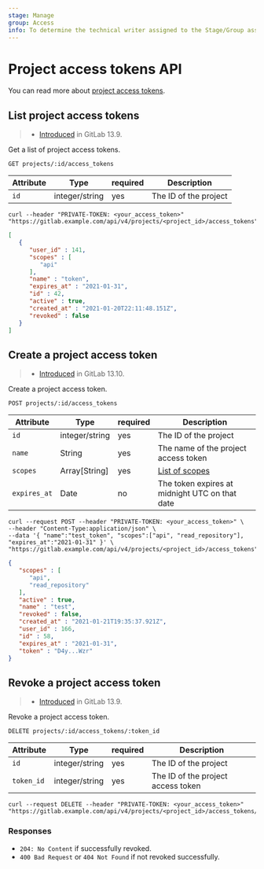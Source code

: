 ```yaml
---
stage: Manage
group: Access
info: To determine the technical writer assigned to the Stage/Group associated with this page, see https://about.gitlab.com/handbook/engineering/ux/technical-writing/#assignments
---
```


# Project access tokens API

You can read more about [project access tokens](../user/project/settings/project_access_tokens.md).

## List project access tokens

> - [Introduced](https://gitlab.com/gitlab-org/gitlab/-/issues/238991) in GitLab 13.9.

Get a list of project access tokens.

```plaintext
GET projects/:id/access_tokens
```

| Attribute | Type    | required | Description         |
|-----------|---------|----------|---------------------|
| `id` | integer/string | yes | The ID of the project |

```shell
curl --header "PRIVATE-TOKEN: <your_access_token>" "https://gitlab.example.com/api/v4/projects/<project_id>/access_tokens"
```

```json
[
   {
      "user_id" : 141,
      "scopes" : [
         "api"
      ],
      "name" : "token",
      "expires_at" : "2021-01-31",
      "id" : 42,
      "active" : true,
      "created_at" : "2021-01-20T22:11:48.151Z",
      "revoked" : false
   }
]
```

## Create a project access token

> - [Introduced](https://gitlab.com/gitlab-org/gitlab/-/issues/238991) in GitLab 13.10.

Create a project access token.

```plaintext
POST projects/:id/access_tokens
```

| Attribute | Type    | required | Description         |
|-----------|---------|----------|---------------------|
| `id` | integer/string | yes | The ID of the project |
| `name` | String | yes | The name of the project access token  |
| `scopes` | Array\[String] | yes | [List of scopes](../user/project/settings/project_access_tokens.md#limiting-scopes-of-a-project-access-token) |
| `expires_at` | Date | no | The token expires at midnight UTC on that date |

```shell
curl --request POST --header "PRIVATE-TOKEN: <your_access_token>" \
--header "Content-Type:application/json" \
--data '{ "name":"test_token", "scopes":["api", "read_repository"], "expires_at":"2021-01-31" }' \
"https://gitlab.example.com/api/v4/projects/<project_id>/access_tokens"
```

```json
{
   "scopes" : [
      "api",
      "read_repository"
   ],
   "active" : true,
   "name" : "test",
   "revoked" : false,
   "created_at" : "2021-01-21T19:35:37.921Z",
   "user_id" : 166,
   "id" : 58,
   "expires_at" : "2021-01-31",
   "token" : "D4y...Wzr"
}
```

## Revoke a project access token

> - [Introduced](https://gitlab.com/gitlab-org/gitlab/-/issues/238991) in GitLab 13.9.

Revoke a project access token.

```plaintext
DELETE projects/:id/access_tokens/:token_id
```

| Attribute | Type    | required | Description         |
|-----------|---------|----------|---------------------|
| `id` | integer/string | yes | The ID of the project |
| `token_id` | integer/string | yes | The ID of the project access token |

```shell
curl --request DELETE --header "PRIVATE-TOKEN: <your_access_token>" "https://gitlab.example.com/api/v4/projects/<project_id>/access_tokens/<token_id>"
```

### Responses

- `204: No Content` if successfully revoked.
- `400 Bad Request` or `404 Not Found` if not revoked successfully.
